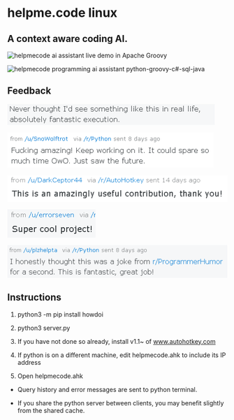 # helpme.code linux

## A context aware coding AI. 

![helpmecode ai assistant live demo in Apache Groovy](Assets/helpme-apache-groovy-coding-ai-assistant-live-demo.gif)

![helpmecode programming ai assistant python-groovy-c#-sql-java](Assets/live-coding-machine-ai-demo.gif)

## Feedback

![helpmecode-AI-assistant](Assets/Augmented-Intelligence-Review2b.PNG)

![AI-augmented-intelligence-groovy-programming](Assets/augmented-intelligence-review1-b2.PNG)

![helpmecode-augmented-intelligence-review](Assets/Augmented-Intelligence-programming-review3.PNG)

![AI-helpmecode-user-review](Assets/Augmented-Intelligence-programming-review4.PNG)

![helpmecode-AI-augmented-intelligence-learning](Assets/augmented-intelligence-review2a.PNG)

## Instructions

1. python3 -m pip install howdoi

2. python3 server.py

3. If you have not done so already, install v1.1~ of www.autohotkey.com

4. If python is on a different machine, edit helpmecode.ahk to include its IP address

5. Open helpmecode.ahk

* Query history and error messages are sent to python terminal.

* If you share the python server between clients, you may benefit slightly from the shared cache.
